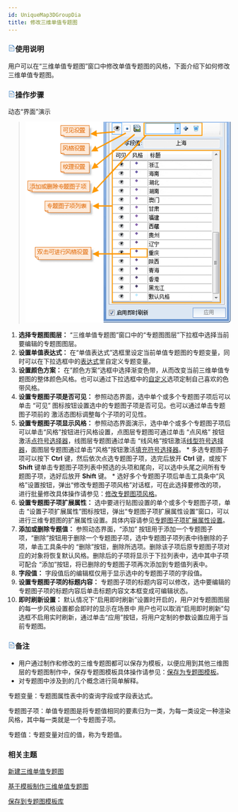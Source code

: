 ```yaml
---
id: UniqueMap3DGroupDia
title: 修改三维单值专题图  
---  
```

### ![](../../img/read.gif)使用说明

用户可以在“三维单值专题图”窗口中修改单值专题图的风格，下面介绍下如何修改三维单值专题图。

### ![](../../img/read.gif)操作步骤

动态“界面”演示  

>![](img/Interface.gif)  

  
  1. **选择专题图图层：** “三维单值专题图”窗口中的“专题图图层”下拉框中选择当前要编辑的专题图图层。
  2. **设置单值表达式：** 在“单值表达式”选框里设定当前单值专题图的专题变量，同时可以在下拉选框中的[表达式](../../Query/SQLDia)里自定义专题变量。
  3. **设置颜色方案：** 在”颜色方案“选框中选择渐变色带，从而改变当前三维单值专题图的整体颜色风格。也可以通过下拉选框中的[自定义](../../Visualization/LayerStyle/AddColorRamp)选项定制自己喜欢的色带风格。
  4. **设置专题图子项是否可见：** 参照动态界面，选中单个或多个专题图子项后可以单击 “可见”  图标按钮设置选中的专题图子项是否可见。也可以通过单击专题图子项前的 激活态图标调整每个子项的可见性。
  5. **设置专题图子项显示风格：** 参照动态界面演示，选中单个或多个专题图子项后可以单击“风格”按钮进行风格设置，点图层专题图可通过单击 “点风格” 按钮激活[点符号选择器](Symbol3Dgroup)，线图层专题图通过单击 “线风格”按钮激活[线型符号选择器](Line3Dgroup)，面图层专题图通过单击“风格”按钮激活[填充符号选择器](Fill3Dgroup)。
    * 多选专题图子项可以按下 **Ctrl** 键，然后依次点选专题图子项，选完后放开 **Ctrl** 键，或按下 **Shift** 键单击专题图子项列表中预选的头项和尾向，可以选中头尾之间所有专题图子项，选好后放开 **Shift** 键。
    * 选好多个专题图子项后单击工具条中“风格”设置按钮，弹出“修改专题图子项风格”对话框，可在此选择要修改的项，进行批量修改具体操作请参见：[修改专题图项风格](Thematic3DSymbolStyle)。 
  6. **设置专题图子项扩展属性：** 选中要进行贴图设置的单个或多个专题图子项，单击 “设置子项扩展属性”图标按钮，弹出“专题图子项扩展属性设置”窗口，可以进行三维专题图的扩展属性设置。具体内容请参见[专题图子项扩展属性设置](Thematic3DTexture)。
  7. **添加或删除专题值：** 参照动态界面，“添加” 按钮用于添加一个专题图子项，“删除”按钮用于删除一个专题图子项，选中专题图子项列表中待删除的子项，单击工具条中的 “删除”按钮，删除所选项。删除该子项后原专题图子项对应的对象将恢复默认风格。删除后的子项将显示于下拉列表中，选中其中子项可配合 “添加”按钮，将已删除的专题图子项再次添加到专题值列表中。 
  8. **字段值：** 字段值后的编辑框仅用于显示选中的专题图子项的字段值。
  9. **设置专题图子项的标题内容：** 专题图子项的标题内容可以修改，选中要编辑的专题图子项的标题内容后单击标题内容文本框变成可编辑状态。
  10. **即时刷新设置：** 默认情况下“启用即时刷新”设置时开启的，用户对专题图图层的每一步风格设置都会即时的显示在场景中 用户也可以取消“启用即时刷新”勾选框不启用实时刷新，通过单击“应用”按钮，将用户定制的参数设置应用于当前专题图。

### ![](../../img/read.gif)备注

  * 用户通过制作和修改的三维专题图都可以保存为模板，以便应用到其他三维图层的专题图制作中，保存专题图模板具体操作请参见：[保存为专题图模板](Theme_SaveThemeTempl)。
  * 对专题图中涉及到的几个概念进行简单解释。 

专题变量：专题图属性表中的查询字段或字段表达式。

专题图子项：单值专题图是将专题值相同的要素归为一类，为每一类设定一种渲染风格，其中每一类就是一个专题图子项。

专题值：专题变量对应的值，称为专题值。

###  相关主题

 [新建三维单值专题图](UniqueMap3DDefault)

 [基于模板制作三维单值专题图](UniqueMap3DTemplate)

 [保存到专题图模板库](Theme_SaveThemeTempl)





